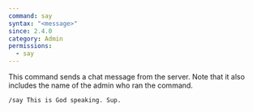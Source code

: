 ```yaml
---
command: say
syntax: "<message>"
since: 2.4.0
category: Admin
permissions:
  - say
---
```


This command sends a chat message from the server. Note that it also includes the name of the admin who ran the command.

```
/say This is God speaking. Sup.
```
